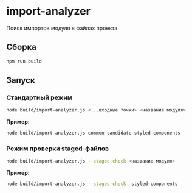 # import-analyzer

Поиск импортов модуля в файлах проекта

## Сборка
```bash
npm run build
```

## Запуск
### Стандартный режим
```bash
node build/import-analyzer.js <...входные точки> <название модуля>
```

**Пример:**
```bash
node build/import-analyzer.js common candidate styled-components
```

### Режим проверки staged-файлов
```bash
node build/import-analyzer.js --staged-check <название модуля>
```

**Пример:**
```bash
node build/import-analyzer.js --staged-check  styled-components
```
